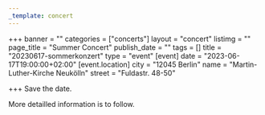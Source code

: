 ```yaml
---
_template: concert
---
```



+++
banner = ""
categories = ["concerts"]
layout = "concert"
listimg = ""
page_title = "Summer Concert"
publish_date = ""
tags = []
title = "20230617-sommerkonzert"
type = "event"
[event]
date = "2023-06-17T19:00:00+02:00"
[event.location]
city = "12045 Berlin"
name = "Martin-Luther-Kirche Neukölln"
street = "Fuldastr. 48-50"

+++
Save the date.

More detailled information is to follow.
